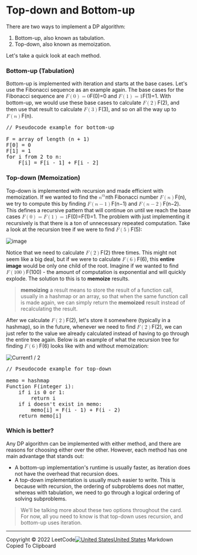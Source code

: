 # Top-down and Bottom-up

There are two ways to implement a DP algorithm:

1.  Bottom-up, also known as tabulation.
2.  Top-down, also known as memoization.

Let's take a quick look at each method.

### Bottom-up (Tabulation)

Bottom-up is implemented with iteration and starts at the base cases. Let's use the Fibonacci sequence as an example again. The base cases for the Fibonacci sequence are <math><semantics><mrow><mi>F</mi><mo>(</mo><mn>0</mn><mo>)</mo><mo>=</mo><mn>0</mn></mrow><annotation encoding="application/x-tex">F(0) = 0</annotation></semantics></math>F(0)=0 and <math><semantics><mrow><mi>F</mi><mo>(</mo><mn>1</mn><mo>)</mo><mo>=</mo><mn>1</mn></mrow><annotation encoding="application/x-tex">F(1) = 1</annotation></semantics></math>F(1)=1. With bottom-up, we would use these base cases to calculate <math><semantics><mrow><mi>F</mi><mo>(</mo><mn>2</mn><mo>)</mo></mrow><annotation encoding="application/x-tex">F(2)</annotation></semantics></math>F(2), and then use that result to calculate <math><semantics><mrow><mi>F</mi><mo>(</mo><mn>3</mn><mo>)</mo></mrow><annotation encoding="application/x-tex">F(3)</annotation></semantics></math>F(3), and so on all the way up to <math><semantics><mrow><mi>F</mi><mo>(</mo><mi>n</mi><mo>)</mo></mrow><annotation encoding="application/x-tex">F(n)</annotation></semantics></math>F(n).

<pre>// Pseudocode example for bottom-up

F = array of length (n + 1)
F[0] = 0
F[1] = 1
for i from 2 to n:
    F[i] = F[i - 1] + F[i - 2]
</pre>

### Top-down (Memoization)

Top-down is implemented with recursion and made efficient with memoization. If we wanted to find the <math><semantics><mrow><msup><mi>n</mi><mrow><mi>t</mi><mi>h</mi></mrow></msup></mrow><annotation encoding="application/x-tex">n^{th}</annotation></semantics></math>nth Fibonacci number <math><semantics><mrow><mi>F</mi><mo>(</mo><mi>n</mi><mo>)</mo></mrow><annotation encoding="application/x-tex">F(n)</annotation></semantics></math>F(n), we try to compute this by finding <math><semantics><mrow><mi>F</mi><mo>(</mo><mi>n</mi><mo>−</mo><mn>1</mn><mo>)</mo></mrow><annotation encoding="application/x-tex">F(n - 1)</annotation></semantics></math>F(n−1) and <math><semantics><mrow><mi>F</mi><mo>(</mo><mi>n</mi><mo>−</mo><mn>2</mn><mo>)</mo></mrow><annotation encoding="application/x-tex">F(n - 2)</annotation></semantics></math>F(n−2). This defines a recursive pattern that will continue on until we reach the base cases <math><semantics><mrow><mi>F</mi><mo>(</mo><mn>0</mn><mo>)</mo><mo>=</mo><mi>F</mi><mo>(</mo><mn>1</mn><mo>)</mo><mo>=</mo><mn>1</mn></mrow><annotation encoding="application/x-tex">F(0) = F(1) = 1</annotation></semantics></math>F(0)=F(1)=1. The problem with just implementing it recursively is that there is a ton of unnecessary repeated computation. Take a look at the recursion tree if we were to find <math><semantics><mrow><mi>F</mi><mo>(</mo><mn>5</mn><mo>)</mo></mrow><annotation encoding="application/x-tex">F(5)</annotation></semantics></math>F(5):

![image](https://leetcode.com/explore/learn/card/Figures/DP1/C1A2_1.png)

Notice that we need to calculate <math><semantics><mrow><mi>F</mi><mo>(</mo><mn>2</mn><mo>)</mo></mrow><annotation encoding="application/x-tex">F(2)</annotation></semantics></math>F(2) three times. This might not seem like a big deal, but if we were to calculate <math><semantics><mrow><mi>F</mi><mo>(</mo><mn>6</mn><mo>)</mo></mrow><annotation encoding="application/x-tex">F(6)</annotation></semantics></math>F(6), this **entire image** would be only one child of the root. Imagine if we wanted to find <math><semantics><mrow><mi>F</mi><mo>(</mo><mn>100</mn><mo>)</mo></mrow><annotation encoding="application/x-tex">F(100)</annotation></semantics></math>F(100) - the amount of computation is exponential and will quickly explode. The solution to this is to **memoize** results.

> **memoizing** a result means to store the result of a function call, usually in a hashmap or an array, so that when the same function call is made again, we can simply return the **memoized** result instead of recalculating the result.

After we calculate <math><semantics><mrow><mi>F</mi><mo>(</mo><mn>2</mn><mo>)</mo></mrow><annotation encoding="application/x-tex">F(2)</annotation></semantics></math>F(2), let's store it somewhere (typically in a hashmap), so in the future, whenever we need to find <math><semantics><mrow><mi>F</mi><mo>(</mo><mn>2</mn><mo>)</mo></mrow><annotation encoding="application/x-tex">F(2)</annotation></semantics></math>F(2), we can just refer to the value we already calculated instead of having to go through the entire tree again. Below is an example of what the recursion tree for finding <math><semantics><mrow><mi>F</mi><mo>(</mo><mn>6</mn><mo>)</mo></mrow><annotation encoding="application/x-tex">F(6)</annotation></semantics></math>F(6) looks like with and without memoization:

![Current](blob:https://leetcode.com/5b637ccd-cc85-4eff-acc7-29ef493ab657)1 / 2

<pre>// Pseudocode example for top-down

memo = hashmap
Function F(integer i):
    if i is 0 or 1: 
        return i
    if i doesn't exist in memo:
        memo[i] = F(i - 1) + F(i - 2)
    return memo[i]
</pre>

### Which is better?

Any DP algorithm can be implemented with either method, and there are reasons for choosing either over the other. However, each method has one main advantage that stands out:

- A bottom-up implementation's runtime is usually faster, as iteration does not have the overhead that recursion does.
- A top-down implementation is usually much easier to write. This is because with recursion, the ordering of subproblems does not matter, whereas with tabulation, we need to go through a logical ordering of solving subproblems.

> We'll be talking more about these two options throughout the card. For now, all you need to know is that top-down uses recursion, and bottom-up uses iteration.

---

Copyright © 2022 LeetCode[![United States](/static/images/region/us.svg)United States](/region) <style>.feedback-tab { position: absolute; display: flex; align-items: center; top: 0px; right: 270px; background-color: #FFA400; color: white; opacity: 0.6; border-radius: 0 0 3px 3px; padding: 5px 10px; cursor: pointer; z-index: 2; transition: all 0.3s ease-in-out; } .feedback-tab:hover { opacity: 1; } .feedback-tab-close-button { margin-left: 5px; height: 1em; width: 1em; display: inline-flex; align-items: center; justify-content: center; } .feedback-anchor:focus { text-decoration: none; } .feedback-anchor-closing { opacity: 0; transition: opacity 0.3s ease-in-out; } aside#region_switcher { position: initial; } #close-icon-svg { opacity: 0.5; transition: all 0.3s ease-in-out; } #close-icon-svg:hover { opacity: 1; } #close-icon { fill: white; }</style> <style>[id='interview-nav-item'] a.ant-dropdown-link::after { display: block; border-radius: 20px; padding: 0px 8px; color: white; font-size: 12px; position: absolute; top: -9px; font-weight: 500; transform: scale(0.6); right: -25px; content: 'New'; background: rgb(236, 64, 122); } [class*='nav-item-container'] a[href='/contest/']::after { display: block; background: red; border-radius: 20px; padding: 0px 8px; color: white; font-size: 12px; position: absolute; top: -9px; right: -15px; font-weight: 500; transform: scale(0.6); }</style> <style>.container-center { margin: auto; display: flex; justify-content: center; padding: 0; text-align: center; margin-top: -10px; } .subscribe-link { cursor: pointer; }</style> <textarea id="g-recaptcha-response-100000" name="g-recaptcha-response" class="g-recaptcha-response" style="width: 250px; height: 40px; border: 1px solid rgb(193, 193, 193); margin: 10px 25px; padding: 0px; resize: none; display: none;"></textarea>Markdown Copied To Clipboard
